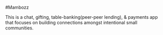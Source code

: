 #Mambozz

This is a chat, gifting, table-banking(peer-peer lending), & payments app that focuses on building connections amongst intentional small communities.
